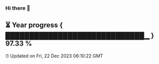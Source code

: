 ### Hi there 👋
⏳ Year progress { █████████████████████████████▁ } 97.33 %
---
⏰ Updated on Fri, 22 Dec 2023 06:10:22 GMT

